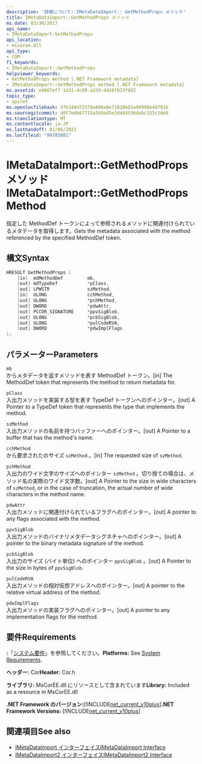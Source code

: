 ```yaml
---
description: '詳細について: IMetaDataImport:: GetMethodProps メソッド'
title: IMetaDataImport::GetMethodProps メソッド
ms.date: 03/30/2017
api_name:
- IMetaDataImport.GetMethodProps
api_location:
- mscoree.dll
api_type:
- COM
f1_keywords:
- IMetaDataImport::GetMethodProps
helpviewer_keywords:
- GetMethodProps method [.NET Framework metadata]
- IMetaDataImport::GetMethodProps method [.NET Framework metadata]
ms.assetid: e0667ef7-1d31-4c89-a2d3-d426f023f8d2
topic_type:
- apiref
ms.openlocfilehash: 5fb344d72378a806e0e71820b55a90998e497916
ms.sourcegitcommit: ddf7edb67715a5b9a45e3dd44536dabc153c1de0
ms.translationtype: MT
ms.contentlocale: ja-JP
ms.lasthandoff: 02/06/2021
ms.locfileid: "99783881"
---
```

# <a name="imetadataimportgetmethodprops-method"></a><span data-ttu-id="a7dcb-103">IMetaDataImport::GetMethodProps メソッド</span><span class="sxs-lookup"><span data-stu-id="a7dcb-103">IMetaDataImport::GetMethodProps Method</span></span>

<span data-ttu-id="a7dcb-104">指定した MethodDef トークンによって参照されるメソッドに関連付けられているメタデータを取得します。</span><span class="sxs-lookup"><span data-stu-id="a7dcb-104">Gets the metadata associated with the method referenced by the specified MethodDef token.</span></span>  
  
## <a name="syntax"></a><span data-ttu-id="a7dcb-105">構文</span><span class="sxs-lookup"><span data-stu-id="a7dcb-105">Syntax</span></span>  
  
```cpp  
HRESULT GetMethodProps (  
    [in]  mdMethodDef         mb,  
    [out] mdTypeDef           *pClass,  
    [out] LPWSTR              szMethod,  
    [in]  ULONG               cchMethod,  
    [out] ULONG               *pchMethod,  
    [out] DWORD               *pdwAttr,  
    [out] PCCOR_SIGNATURE     *ppvSigBlob,  
    [out] ULONG               *pcbSigBlob,  
    [out] ULONG               *pulCodeRVA,  
    [out] DWORD               *pdwImplFlags  
);  
```  
  
## <a name="parameters"></a><span data-ttu-id="a7dcb-106">パラメーター</span><span class="sxs-lookup"><span data-stu-id="a7dcb-106">Parameters</span></span>  

 `mb`  
 <span data-ttu-id="a7dcb-107">からメタデータを返すメソッドを表す MethodDef トークン。</span><span class="sxs-lookup"><span data-stu-id="a7dcb-107">[in] The MethodDef token that represents the method to return metadata for.</span></span>  
  
 `pClass`  
 <span data-ttu-id="a7dcb-108">入出力メソッドを実装する型を表す TypeDef トークンへのポインター。</span><span class="sxs-lookup"><span data-stu-id="a7dcb-108">[out] A Pointer to a TypeDef token that represents the type that implements the method.</span></span>  
  
 `szMethod`  
 <span data-ttu-id="a7dcb-109">入出力メソッドの名前を持つバッファーへのポインター。</span><span class="sxs-lookup"><span data-stu-id="a7dcb-109">[out] A Pointer to a buffer that has the method's name.</span></span>  
  
 `cchMethod`  
 <span data-ttu-id="a7dcb-110">から要求されたのサイズ `szMethod` 。</span><span class="sxs-lookup"><span data-stu-id="a7dcb-110">[in] The requested size of `szMethod`.</span></span>  
  
 `pchMethod`  
 <span data-ttu-id="a7dcb-111">入出力のワイド文字のサイズへのポインター `szMethod` 。切り捨ての場合は、メソッド名の実際のワイド文字数。</span><span class="sxs-lookup"><span data-stu-id="a7dcb-111">[out] A Pointer to the size in wide characters of `szMethod`, or in the case of truncation, the actual number of wide characters in the method name.</span></span>  
  
 `pdwAttr`  
 <span data-ttu-id="a7dcb-112">入出力メソッドに関連付けられているフラグへのポインター。</span><span class="sxs-lookup"><span data-stu-id="a7dcb-112">[out] A pointer to any flags associated with the method.</span></span>  
  
 `ppvSigBlob`  
 <span data-ttu-id="a7dcb-113">入出力メソッドのバイナリメタデータシグネチャへのポインター。</span><span class="sxs-lookup"><span data-stu-id="a7dcb-113">[out] A pointer to the binary metadata signature of the method.</span></span>  
  
 `pcbSigBlob`  
 <span data-ttu-id="a7dcb-114">入出力のサイズ (バイト単位) へのポインター `ppvSigBlob` 。</span><span class="sxs-lookup"><span data-stu-id="a7dcb-114">[out] A Pointer to the size in bytes of `ppvSigBlob`.</span></span>  
  
 `pulCodeRVA`  
 <span data-ttu-id="a7dcb-115">入出力メソッドの相対仮想アドレスへのポインター。</span><span class="sxs-lookup"><span data-stu-id="a7dcb-115">[out] A pointer to the relative virtual address of the method.</span></span>  
  
 `pdwImplFlags`  
 <span data-ttu-id="a7dcb-116">入出力メソッドの実装フラグへのポインター。</span><span class="sxs-lookup"><span data-stu-id="a7dcb-116">[out] A pointer to any implementation flags for the method.</span></span>  
  
## <a name="requirements"></a><span data-ttu-id="a7dcb-117">要件</span><span class="sxs-lookup"><span data-stu-id="a7dcb-117">Requirements</span></span>  

 <span data-ttu-id="a7dcb-118">**:**「[システム要件](../../get-started/system-requirements.md)」を参照してください。</span><span class="sxs-lookup"><span data-stu-id="a7dcb-118">**Platforms:** See [System Requirements](../../get-started/system-requirements.md).</span></span>  
  
 <span data-ttu-id="a7dcb-119">**ヘッダー:** Cor</span><span class="sxs-lookup"><span data-stu-id="a7dcb-119">**Header:** Cor.h</span></span>  
  
 <span data-ttu-id="a7dcb-120">**ライブラリ:** MsCorEE.dll にリソースとして含まれています</span><span class="sxs-lookup"><span data-stu-id="a7dcb-120">**Library:** Included as a resource in MsCorEE.dll</span></span>  
  
 <span data-ttu-id="a7dcb-121">**.NET Framework のバージョン:**[!INCLUDE[net_current_v10plus](../../../../includes/net-current-v10plus-md.md)]</span><span class="sxs-lookup"><span data-stu-id="a7dcb-121">**.NET Framework Versions:** [!INCLUDE[net_current_v10plus](../../../../includes/net-current-v10plus-md.md)]</span></span>  
  
## <a name="see-also"></a><span data-ttu-id="a7dcb-122">関連項目</span><span class="sxs-lookup"><span data-stu-id="a7dcb-122">See also</span></span>

- [<span data-ttu-id="a7dcb-123">IMetaDataImport インターフェイス</span><span class="sxs-lookup"><span data-stu-id="a7dcb-123">IMetaDataImport Interface</span></span>](imetadataimport-interface.md)
- [<span data-ttu-id="a7dcb-124">IMetaDataImport2 インターフェイス</span><span class="sxs-lookup"><span data-stu-id="a7dcb-124">IMetaDataImport2 Interface</span></span>](imetadataimport2-interface.md)

